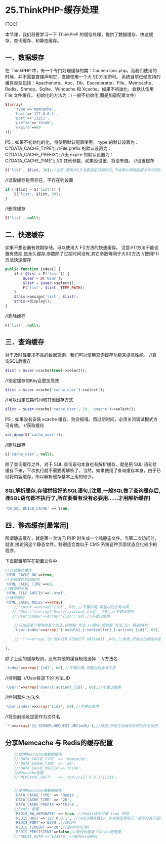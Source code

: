 # 25.ThinkPHP-缓存处理
[TOC]

本节课，我们将要学习一下 ThinkPHP 的缓存处理，提供了数据缓存、快速缓存、查询缓存、和静态缓存。
## 一．数据缓存
在 ThinkPHP 中，有一个专门处理缓存的类：Cache.class.php。而我们使用的时候，并不需要直接声明它，直接使用一个大 S()方法即可。
系统目前已经支持的缓存类型包括：Apachenote、Apc、Db、Eaccelerator、File、Memcache、Redis、Shmop、Sqlite、Wincache 和 Xcache。如果不初始化，会默认使用File 文件缓存。
初始化的方法为：(一般不初始化,而是加载配置文件)
```php
S(array(
    'type'=>'memcache',
    'host'=>'127.0.0.1',
    'port'=>'11211',
    'prefix'=>'think',
    'expire'=>60
));
```
PS：如果不初始化的化，将使用默认配置使用。
type 的默认设置为：C('DATA_CACHE_TYPE'); //File
prefix 的默认设置为：C('DATA_CACHE_PREFIX'); //无
expire 的默认设置为：C('DATA_CACHE_TIME'); //0
其他参数，如果没设置，将没有值。
//设置缓存
```php
S('list', $list, 30);//注意,使用大S方法要指定过期时间,不会默认调用配置文件中的DATA_CACHE_TIME
```
//读取缓存是否存在，不存在则设置
```php
if (!$list = S('list')) {
    S('list', $list, 30);
}
```
//删除缓存
```php
S('list', null);
```

## 二．快速缓存
如果不想设置有效期存储，可以使用大 F()方法的快速缓存。
注意:F()方法不能设置有效期,是永久缓存,参数除了过期时间没有,其它参数等同于大S()方法
//使用F()方法快速缓存
```php
public function index() {
    if (!$list = F('list')) {
        $user = D('User');
        $list = $user->select();
        F('list', $list, TEMP_PATH);
    }
    $this->assign('list', $list);
    $this->display();
}
```
//删除缓存
```php
F('list', null);
```

## 三．查询缓存
对于及时性要求不高的数据查询，我们可以使用查询缓存功能来提高性能。
//查询SQL后缓存
```php
$list = $user->cache(true)->select();
```
//指定缓存的Key会更加高效
```php
$list = $user->cache('cache_user')->select();
```
//可以设定过期时间和其他缓存方式
```php
$list = $user->cache('cache_user', 10, 'xcache')->select();
```
PS：如果没有安装 xcache 缓存，则会报错。而过期时间，必须关闭调试模式方可有效。
//获取缓存
```php
var_dump(S('cache_user'));
```
//删除缓存
```php
S('cache_user', null);
```
除了查询缓存之外，对于 SQL 查询语句本身也有解析缓存，就是把 SQL 语句给缓存下来，下次执行就不需要再解析了。当然，如果使用了查询缓存本身，由于已经将内容缓存，所以解析缓存基本上用的较少。
### SQL解析缓存,存储拼接好的SQL语句,[注意,一般SQL做了查询缓存后,连SQL语句都不执行了,所在要看有没有必要用......才用解析缓存]
```php
'DB_SQL_BUILD_CACHE' => true,
```

## 四．静态缓存[最常用]
所谓静态缓存，就是第一次访问 PHP 时生成一个纯静态文件。当第二次访问时，就直
接访问这个静态文件。特别适合类似于 CMS 系统这种页面状态变化较少的程序。

下面配置项写在配置文件中
```php
//开启静态缓存
'HTML_CACHE_ON'=>true,
//全局缓存时间60秒
'HTML_CACHE_TIME'=>60,
//缓存的后缀
'HTML_FILE_SUFFIX'=>'.html',
//缓存规则
'HTML_CACHE_RULES'=>array(
    //'index'=>array('{id}', 60),//不建议用,可能以后会有冲突
   // 'User:'=>array('User/{:action}_{id}', 60),//不建议使用
   //'User:index'=>array('{id}', 60),//不建议使用
   
    //只加密某个模块的某个方法,控制器:方法 //模块_控制器_方法_ID，局部60秒
    'User:index'=>array('{:module}_{:controller}_{:action}_{id}', 60),
    
    // '*'=>array('{$_SERVER.REQUEST_URI|md5}',60),//常用,所有方法缓存并把文件名加密.因$_SERVER.REQUEST_URI这个值是唯一的,加密后的值也是唯一,我们在Smsrty中常见此种文件名.
 
),
```
除了上面的缓存规则，还有其他的缓存规格选择：
//方法名
```php
'index'=>array('{id}', 60),//不建议用,可能以后会有冲突
```
//控制器: //User目录下的 方法_ID
```php
'User:'=>array('User/{:action}_{id}', 60),//不建议使用
```
//控制器名:方法名
```php
'User:index'=>array('{id}', 60),//不建议使用
```
//将当前地址加密作为文件名
```php
'*'=>array('{$_SERVER.REQUEST_URI|md5}'),//常用,所有方法缓存并把文件名加密.
```

## 分享Memcache 与 Redis的缓存配置

```php
    //使用Memcache做数据缓存
    //'DATA_CACHE_TYPE' => 'Memcache',
    //'DATA_CACHE_TIME' => '20',
    //'DATA_CACHE_PREFIX'=>'think',
    //Memcache配置
    //'MEMCACHE_HOST'   => 'tcp://127.0.0.1:11211',


    //使用Memcache做数据缓存
    'DATA_CACHE_TYPE' => 'Redis',
    'DATA_CACHE_TIME' => '20',
    'DATA_CACHE_PREFIX'=>'think',
    //Redis 配置
    'REDIS_RW_SEPARATE' => true, //Redis读写分离 true 开启
    'REDIS_HOST'=>'127.0.0.1', //redis服务器ip，多台用逗号隔开；读写分离开启时，第一台负责写，其它[随机]负责读；
    'REDIS_PORT'=>'6379',//端口号
    'REDIS_TIMEOUT'=>'20',//超时时间(秒)
    'REDIS_PERSISTENT'=>false,//是否长连接 false=短连接
    //'REDIS_AUTH'=>'123456',//AUTH认证密码
```